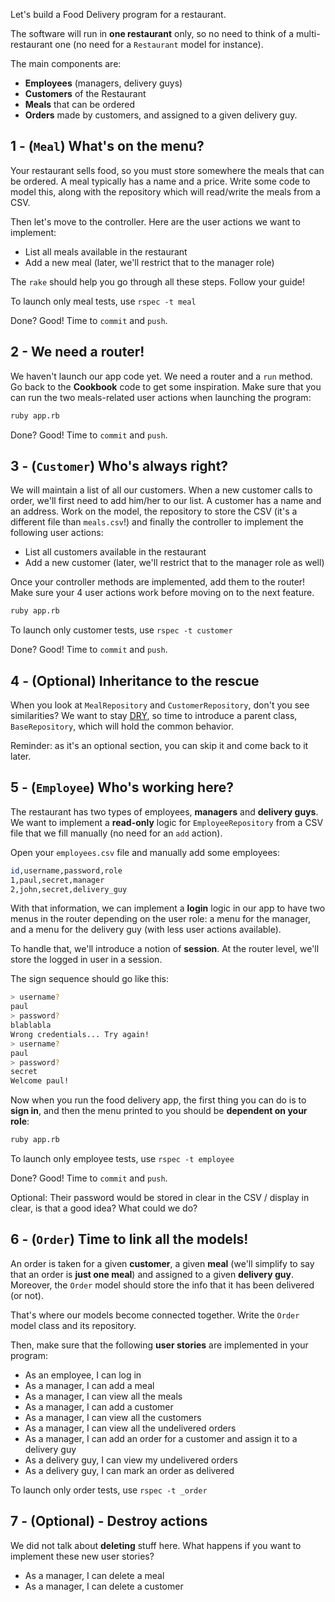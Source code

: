 Let's build a Food Delivery program for a restaurant.

The software will run in **one restaurant** only, so no need to think of a multi-restaurant one (no need for a `Restaurant` model for instance).

The main components are:

- **Employees** (managers, delivery guys)
- **Customers** of the Restaurant
- **Meals** that can be ordered
- **Orders** made by customers, and assigned to a given delivery guy.





## 1 - (`Meal`) What's on the menu?

Your restaurant sells food, so you must store somewhere the meals that can be ordered. A meal typically has a name and a price. Write some code to model this, along with the repository which will read/write the meals from a CSV.

Then let's move to the controller. Here are the user actions we want to implement:

- List all meals available in the restaurant
- Add a new meal (later, we'll restrict that to the manager role)

The `rake` should help you go through all these steps. Follow your guide!

To launch only meal tests, use `rspec -t meal`

Done? Good! Time to `commit` and `push`.






## 2 - We need a router!

We haven't launch our app code yet. We need a router and a `run` method. Go back to the **Cookbook** code to get some inspiration. Make sure that you can run the two meals-related user actions when launching the program:

```bash
ruby app.rb
```

Done? Good! Time to `commit` and `push`.

## 3 - (`Customer`) Who's always right?

We will maintain a list of all our customers. When a new customer calls to order, we'll first need to add him/her to our list. A customer has a name and an address. Work on the model, the repository to store the CSV (it's a different file than `meals.csv`!) and finally the controller to implement the following user actions:

- List all customers available in the restaurant
- Add a new customer (later, we'll restrict that to the manager role as well)

Once your controller methods are implemented, add them to the router! Make sure your 4 user actions work before moving on to the next feature.

```bash
ruby app.rb
```

To launch only customer tests, use `rspec -t customer`

Done? Good! Time to `commit` and `push`.

## 4 - (Optional) Inheritance to the rescue

When you look at `MealRepository` and `CustomerRepository`, don't you see similarities? We want to stay [DRY](https://en.wikipedia.org/wiki/Don%27t_repeat_yourself), so time to introduce a parent class, `BaseRepository`, which will hold the common behavior.

Reminder: as it's an optional section, you can skip it and come back to it later.

## 5 - (`Employee`) Who's working here?

The restaurant has two types of employees, **managers** and **delivery guys**. We want to implement a **read-only** logic for `EmployeeRepository` from a CSV file that we fill manually (no need for an `add` action).

Open your `employees.csv` file and manually add some employees:

```bash
id,username,password,role
1,paul,secret,manager
2,john,secret,delivery_guy
```

With that information, we can implement a **login** logic in our app to have two menus in the router depending on the user role: a menu for the manager, and a menu for the delivery guy (with less user actions available).

To handle that, we'll introduce a notion of **session**. At the router level, we'll store the logged in user in a session.

The sign sequence should go like this:

```bash
> username?
paul
> password?
blablabla
Wrong credentials... Try again!
> username?
paul
> password?
secret
Welcome paul!
```

Now when you run the food delivery app, the first thing you can do is to **sign in**, and then the menu printed to you should be **dependent on your role**:

```bash
ruby app.rb
```

To launch only employee tests, use `rspec -t employee`

Done? Good! Time to `commit` and `push`.

Optional: Their password would be stored in clear in the CSV / display in clear, is that a good idea? What could we do?

## 6 - (`Order`) Time to link all the models!

An order is taken for a given **customer**, a given **meal** (we'll simplify to say that an order is **just one meal**) and assigned to a given **delivery guy**. Moreover, the `Order` model should store the info that it has been delivered (or not).

That's where our models become connected together. Write the `Order` model class and its repository.

Then, make sure that the following **user stories** are implemented in your program:

- As an employee, I can log in
- As a manager, I can add a meal
- As a manager, I can view all the meals
- As a manager, I can add a customer
- As a manager, I can view all the customers
- As a manager, I can view all the undelivered orders
- As a manager, I can add an order for a customer and assign it to a delivery guy
- As a delivery guy, I can view my undelivered orders
- As a delivery guy, I can mark an order as delivered

To launch only order tests, use `rspec -t _order`

## 7 - (Optional) - Destroy actions

We did not talk about **deleting** stuff here. What happens if you want to implement these new user stories?

- As a manager, I can delete a meal
- As a manager, I can delete a customer

